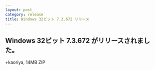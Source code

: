 ```yaml
---
layout: post
category: release
title: Windows 32ビット 7.3.672 リリース
---
```


Windows 32ビット 7.3.672 がリリースされました。
-------------------------------------------------------

+kaoriya, 14MB ZIP
